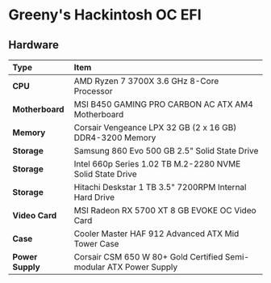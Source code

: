 # Greeny's Hackintosh OC EFI

## Hardware
Type|Item
:----|:----
**CPU** | AMD Ryzen 7 3700X 3.6 GHz 8-Core Processor
**Motherboard** | MSI B450 GAMING PRO CARBON AC ATX AM4 Motherboard
**Memory** | Corsair Vengeance LPX 32 GB (2 x 16 GB) DDR4-3200 Memory
**Storage** | Samsung 860 Evo 500 GB 2.5" Solid State Drive
**Storage** | Intel 660p Series 1.02 TB M.2-2280 NVME Solid State Drive
**Storage** | Hitachi Deskstar 1 TB 3.5" 7200RPM Internal Hard Drive
**Video Card** | MSI Radeon RX 5700 XT 8 GB EVOKE OC Video Card
**Case** | Cooler Master HAF 912 Advanced ATX Mid Tower Case
**Power Supply** | Corsair CSM 650 W 80+ Gold Certified Semi-modular ATX Power Supply